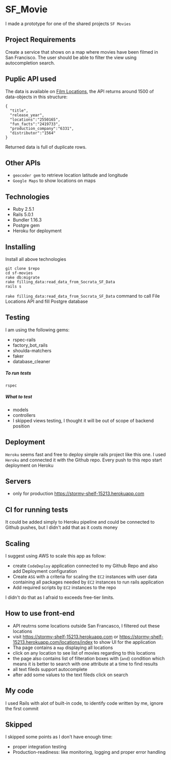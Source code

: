 # SF_Movie

I made a prototype for one of the shared projects `SF Movies`

## Project Requirements
Create a service that shows on a map where movies have been filmed in San Francisco. The user should be able to filter the view using autocompletion search.

## Puplic API used
The data is available on [Film Locations](https://data.sfgov.org/Culture-and-Recreation/Film-Locations-in-San-Francisco/yitu-d5am), the API returns around 1500 of data-objects in this structure:
  ``` 
  {
    "title",
    "release_year",
    "locations":"2550165",
    "fun_facts":"2419733",
    "production_company":"6331",
    "distributor":"1564"
  }
  ```
  Returned data is full of duplicate rows.
  
## Other APIs
- `geocoder gem` to retrieve location latitude and longitude
- `Google Maps` to show locations on maps

## Technologies
- Ruby 2.5.1
- Rails 5.0.1
- Bundler 1.16.3
- Postgre gem
- Heroku for deployment

## Installing
Install all above technologies
```
git clone $repo
cd sf-movies
rake db:migrate
rake filling_data:read_data_from_Socrata_SF_Data
rails s
```
`rake filling_data:read_data_from_Socrata_SF_Data` command to call File Locations API and fill Postgre database

## Testing
I am using the following gems:
- rspec-rails
- factory_bot_rails
- shoulda-matchers
- faker
- database_cleaner

##### To run tests 
```rspec```

##### What to test
- models
- controllers
- I skipped views testing, I thought it will be out of scope of backend position

## Deployment
`Heroku` seems fast and free to deploy simple rails project like this one. 
I used `Heroku` and connected it with the Github repo.
Every push to this repo start deployment on Heroku

## Servers
- only for production https://stormy-shelf-15213.herokuapp.com

## CI for running tests
It could be added simply to Heroku pipeline and could be connected to Github pushes, but I didn't add that as it costs money

## Scaling
I suggest using AWS to scale this app as follow:
- create `CodeDeploy` application connected to my Github Repo and also add  Deployment configuration
- Create `ASG` with a criteria for scaling the `EC2` instances with user data containing all packages needed by `EC2` instances to run rails application
- Add required scripts by `EC2` instances to the repo

I didn't do that as I afraid to exceeds free-tier limits.

## How to use front-end
- API reutrns some locations outside San Francasco, I filtered out these locations
- visit https://stormy-shelf-15213.herokuapp.com or https://stormy-shelf-15213.herokuapp.com/locations/index to show UI for the application
- Tha page contains a `map` displaying all locations
- click on any location to see list of movies regarding to this locations
- the page also contains list of filteration boxes with (`and`) condition which means it is better to search with one attribute at a time to find results
- all text fileds support autocomplete
- after add some values to the text fileds click on search

## My code
I used Rails with alot of built-in code, to identify code written by me, ignore the first commit

## Skipped
I skipped some points as I don't have enough time:
- proper integration testing
- Production-readiness: like monitoring, logging and proper error handling